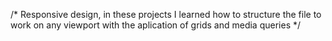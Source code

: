 /*
Responsive design, in these projects I learned how to structure the file to work on any viewport with the aplication of grids and media queries
*/
